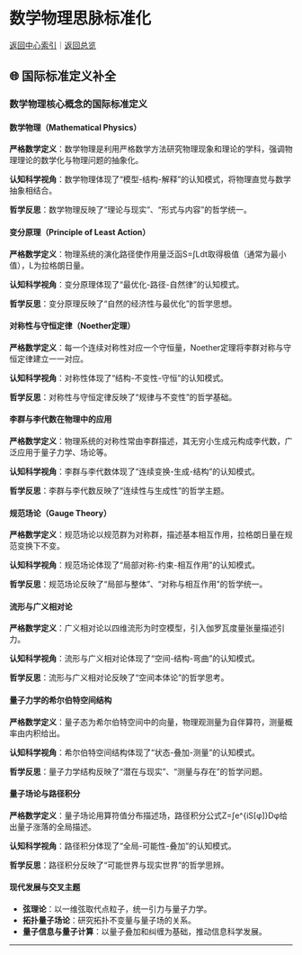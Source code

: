 # 数学物理思脉标准化

[返回中心索引](./00-思脉体系中心索引.md)｜[返回总览](./00-思脉体系总览.md)

## 🌐 国际标准定义补全

### 数学物理核心概念的国际标准定义

#### 数学物理（Mathematical Physics）

**严格数学定义**：数学物理是利用严格数学方法研究物理现象和理论的学科，强调物理理论的数学化与物理问题的抽象化。

**认知科学视角**：数学物理体现了“模型-结构-解释”的认知模式，将物理直觉与数学抽象相结合。

**哲学反思**：数学物理反映了“理论与现实”、“形式与内容”的哲学统一。

#### 变分原理（Principle of Least Action）

**严格数学定义**：物理系统的演化路径使作用量泛函S=∫Ldt取得极值（通常为最小值），L为拉格朗日量。

**认知科学视角**：变分原理体现了“最优化-路径-自然律”的认知模式。

**哲学反思**：变分原理反映了“自然的经济性与最优化”的哲学思想。

#### 对称性与守恒定律（Noether定理）

**严格数学定义**：每一个连续对称性对应一个守恒量，Noether定理将李群对称与守恒定律建立一一对应。

**认知科学视角**：对称性体现了“结构-不变性-守恒”的认知模式。

**哲学反思**：对称性与守恒定律反映了“规律与不变性”的哲学基础。

#### 李群与李代数在物理中的应用

**严格数学定义**：物理系统的对称性常由李群描述，其无穷小生成元构成李代数，广泛应用于量子力学、场论等。

**认知科学视角**：李群与李代数体现了“连续变换-生成-结构”的认知模式。

**哲学反思**：李群与李代数反映了“连续性与生成性”的哲学主题。

#### 规范场论（Gauge Theory）

**严格数学定义**：规范场论以规范群为对称群，描述基本相互作用，拉格朗日量在规范变换下不变。

**认知科学视角**：规范场论体现了“局部对称-约束-相互作用”的认知模式。

**哲学反思**：规范场论反映了“局部与整体”、“对称与相互作用”的哲学统一。

#### 流形与广义相对论

**严格数学定义**：广义相对论以四维流形为时空模型，引入伽罗瓦度量张量描述引力。

**认知科学视角**：流形与广义相对论体现了“空间-结构-弯曲”的认知模式。

**哲学反思**：流形与广义相对论反映了“空间本体论”的哲学思考。

#### 量子力学的希尔伯特空间结构

**严格数学定义**：量子态为希尔伯特空间中的向量，物理观测量为自伴算符，测量概率由内积给出。

**认知科学视角**：希尔伯特空间结构体现了“状态-叠加-测量”的认知模式。

**哲学反思**：量子力学结构反映了“潜在与现实”、“测量与存在”的哲学问题。

#### 量子场论与路径积分

**严格数学定义**：量子场论用算符值分布描述场，路径积分公式Z=∫e^{iS[φ]}Dφ给出量子涨落的全局描述。

**认知科学视角**：路径积分体现了“全局-可能性-叠加”的认知模式。

**哲学反思**：路径积分反映了“可能世界与现实世界”的哲学思辨。

#### 现代发展与交叉主题

- **弦理论**：以一维弦取代点粒子，统一引力与量子力学。
- **拓扑量子场论**：研究拓扑不变量与量子场的关系。
- **量子信息与量子计算**：以量子叠加和纠缠为基础，推动信息科学发展。

---
